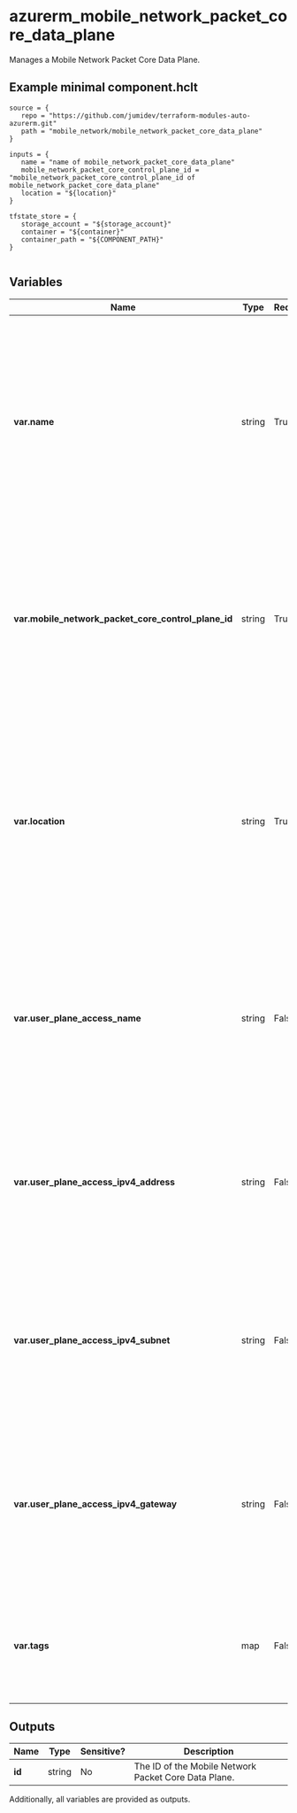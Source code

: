 # azurerm_mobile_network_packet_core_data_plane

Manages a Mobile Network Packet Core Data Plane.

## Example minimal component.hclt

```hcl
source = {
   repo = "https://github.com/jumidev/terraform-modules-auto-azurerm.git" 
   path = "mobile_network/mobile_network_packet_core_data_plane" 
}

inputs = {
   name = "name of mobile_network_packet_core_data_plane" 
   mobile_network_packet_core_control_plane_id = "mobile_network_packet_core_control_plane_id of mobile_network_packet_core_data_plane" 
   location = "${location}" 
}

tfstate_store = {
   storage_account = "${storage_account}" 
   container = "${container}" 
   container_path = "${COMPONENT_PATH}" 
}


```

## Variables

| Name | Type | Required? |  Description |
| ---- | ---- | --------- |  ----------- |
| **var.name** | string | True | Specifies the name which should be used for this Mobile Network Packet Core Data Plane. Changing this forces a new Mobile Network Packet Core Data Plane to be created. | 
| **var.mobile_network_packet_core_control_plane_id** | string | True | Specifies the ID of the Mobile Network Packet Core Data Plane. Changing this forces a new Mobile Network Packet Core Data Plane to be created. | 
| **var.location** | string | True | Specifies the Azure Region where the Mobile Network Packet Core Data Plane should exist. Changing this forces a new Mobile Network Packet Core Data Plane to be created. | 
| **var.user_plane_access_name** | string | False | Specifies the logical name for thie user plane interface. This should match one of the interfaces configured on your Azure Stack Edge device. | 
| **var.user_plane_access_ipv4_address** | string | False | The IPv4 address for the user plane interface. This should match one of the interfaces configured on your Azure Stack Edge device. | 
| **var.user_plane_access_ipv4_subnet** | string | False | The IPv4 subnet for the user plane interface. This should match one of the interfaces configured on your Azure Stack Edge device. | 
| **var.user_plane_access_ipv4_gateway** | string | False | The default IPv4 gateway for the user plane interface. This should match one of the interfaces configured on your Azure Stack Edge device. | 
| **var.tags** | map | False | A mapping of tags which should be assigned to the Mobile Network Packet Core Data Plane. | 



## Outputs

| Name | Type | Sensitive? | Description |
| ---- | ---- | --------- | --------- |
| **id** | string | No  | The ID of the Mobile Network Packet Core Data Plane. | 

Additionally, all variables are provided as outputs.
